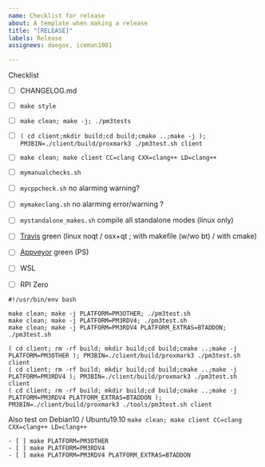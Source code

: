 ```yaml
---
name: Checklist for release
about: A template when making a release
title: "[RELEASE]"
labels: Release
assignees: doegox, iceman1001

---
```


Checklist

- [ ] CHANGELOG.md
- [ ] `make style`
- [ ] `make clean; make -j; ./pm3tests`
- [ ] `( cd client;mkdir build;cd build;cmake ..;make -j ); PM3BIN=./client/build/proxmark3 ./pm3test.sh client`
- [ ] `make clean; make client CC=clang CXX=clang++ LD=clang++`
- [ ] `mymanualchecks.sh`
- [ ] `mycppcheck.sh` no alarming warning?
- [ ] `mymakeclang.sh` no alarming error/warning ?
- [ ] `mystandalone_makes.sh` compile all standalone modes (linux only)
- [ ] [Travis](https://travis-ci.org/github/RfidResearchGroup/proxmark3/builds) green (linux noqt / osx+qt ; with makefile (w/wo bt) / with cmake)
- [ ] [Appveyor](https://ci.appveyor.com/project/RfidResearchGroup/proxmark3/history) green (PS)
- [ ] WSL
- [ ] RPI Zero




```
#!/usr/bin/env bash

make clean; make -j PLATFORM=PM3OTHER; ./pm3test.sh
make clean; make -j PLATFORM=PM3RDV4; ./pm3test.sh
make clean; make -j PLATFORM=PM3RDV4 PLATFORM_EXTRAS=BTADDON; ./pm3test.sh

( cd client; rm -rf build; mkdir build;cd build;cmake ..;make -j PLATFORM=PM3OTHER ); PM3BIN=./client/build/proxmark3 ./pm3test.sh client
( cd client; rm -rf build; mkdir build;cd build;cmake ..;make -j PLATFORM=PM3RDV4 ); PM3BIN=./client/build/proxmark3 ./pm3test.sh client
( cd client; rm -rf build; mkdir build;cd build;cmake ..;make -j PLATFORM=PM3RDV4 PLATFORM_EXTRAS=BTADDON ); PM3BIN=./client/build/proxmark3 ./tools/pm3test.sh client
```

Also test on Debian10 / Ubuntu19.10
```make clean; make client CC=clang CXX=clang++ LD=clang++```

```
- [ ] make PLATFORM=PM3OTHER
- [ ] make PLATFORM=PM3RDV4
- [ ] make PLATFORM=PM3RDV4 PLATFORM_EXTRAS=BTADDON
```
